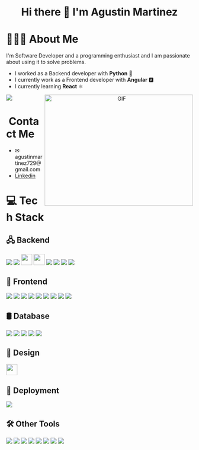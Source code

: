 <h1 align= 'center'> Hi there 👋 I'm Agustin Martinez</h1>
<h1>👨🏻‍💻&nbsp;About Me</h1>
<p>
  I'm Software Developer and a programming enthusiast and I am passionate about using it to solve problems.
</p>
<ul>
  <li>I worked as a Backend developer with <strong>Python</strong> 🐍</li>
  <li>I currently work as a Frontend developer with <strong>Angular</strong> 🅰</li>
  <li>I currently learning <strong>React</strong> ⚛️</li>
</ul>

<div>
  <img src="https://github-readme-stats.vercel.app/api/top-langs/?username=Agus7in&theme=blue-green">
  <a target="_blank" align="center">
    <img align="right" top="500" height="300" width="400" alt="GIF" src="https://media.giphy.com/media/SWoSkN6DxTszqIKEqv/giphy.gif">
  </a>
</div>

<h1>&nbsp;Contact Me</h1>
<ul>
  <li>✉ agustinmartinez729@gmail.com</li>
  <li>
    <a href="https://www.linkedin.com/in/agustin-nicolas-martinez/" class="text-decoration=none">Linkedin</a>
  </li>
</ul>

<h1>💻&nbsp;Tech Stack</h1>

<h2>🖧&nbsp;Backend</h2>

<div align="start">
  <img src="https://img.shields.io/badge/Python-3776AB?style=for-the-badge&logo=python&logoColor=white">
  <img src="https://img.shields.io/badge/Flask-000000?style=for-the-badge&logo=flask&logoColor=white">
  <img margin-top="10px" padding-top="10px" height="30px" width="30px" src="https://seeklogo.com/images/R/robot-framework-logo-FED576FF0B-seeklogo.com.png" tooltip="ROBOT">
  <img margin-top="10px" padding-top="10px" height="30px" src="https://fastapi.tiangolo.com/img/logo-margin/logo-teal.png">
  <img src="https://img.shields.io/badge/Java-ED8B00?style=for-the-badge&logo=openjdk&logoColor=white">
  <img src="https://img.shields.io/badge/Spring-6DB33F?style=for-the-badge&logo=spring&logoColor=white">
  <img src="https://img.shields.io/badge/C%23-239120?style=for-the-badge&logo=c-sharp&logoColor=white">
  <img src="https://img.shields.io/badge/.NET-5C2D91?style=for-the-badge&logo=.net&logoColor=white">
</div>


<h2>📱&nbsp;Frontend</h2>
<div align="start">
  <img src="https://img.shields.io/badge/HTML5-E34F26?style=for-the-badge&logo=html5&logoColor=white">
  <img src="https://img.shields.io/badge/CSS3-1572B6?style=for-the-badge&logo=css3&logoColor=white">
  <img src="https://img.shields.io/badge/Sass-CC6699?style=for-the-badge&logo=sass&logoColor=white">
  <img src="https://img.shields.io/badge/Tailwind_CSS-38B2AC?style=for-the-badge&logo=tailwind-css&logoColor=white">
  <img src="https://img.shields.io/badge/JavaScript-F7DF1E?style=for-the-badge&logo=javascript&logoColor=black">
  <img src="https://img.shields.io/badge/TypeScript-007ACC?style=for-the-badge&logo=typescript&logoColor=white">
  <img src="https://img.shields.io/badge/Angular-DD0031?style=for-the-badge&logo=angular&logoColor=white">
  <img src="https://img.shields.io/badge/React-20232A?style=for-the-badge&logo=react&logoColor=61DAFB">
  <img src="https://img.shields.io/badge/Bootstrap-563D7C?style=for-the-badge&logo=bootstrap&logoColor=white">
</div>

<h2>🛢️&nbsp;Database</h2>
<div align="start">
  <img src="https://img.shields.io/badge/MongoDB-4EA94B?style=for-the-badge&logo=mongodb&logoColor=white">
  <img src="https://img.shields.io/badge/MySQL-005C84?style=for-the-badge&logo=mysql&logoColor=white">
  <img src="https://img.shields.io/badge/Microsoft_SQL_Server-CC2927?style=for-the-badge&logo=microsoft-sql-server&logoColor=white">
  <img src="https://img.shields.io/badge/Oracle-F80000?style=for-the-badge&logo=Oracle&logoColor=white">
  <img src="https://img.shields.io/badge/PostgreSQL-316192?style=for-the-badge&logo=postgresql&logoColor=white">
</div>

<h2>🎨&nbsp;Design</h2>
<img src="https://img.shields.io/badge/Figma-F24E1E?style=for-the-badge&logo=figma&logoColor=white" height="30px" margin-top="10px">

<h2>🚀&nbsp;Deployment</h2>
<img src="https://img.shields.io/badge/docker-%230db7ed.svg?style=for-the-badge&logo=docker&logoColor=white">

<h2>🛠️&nbsp;Other Tools</h2>
<div align="start">
  <img src="https://img.shields.io/badge/GIT-E44C30?style=for-the-badge&logo=git&logoColor=white">
  <img src="https://img.shields.io/badge/github-181717.svg?style=for-the-badge&logo=github&logoColor=white">
  <img src="https://img.shields.io/badge/gitlab-181717.svg?style=for-the-badge&logo=gitlab&logoColor=white">
  <img src="https://img.shields.io/badge/Visual_Studio-5C2D91?style=for-the-badge&logo=visual%20studio&logoColor=white">
  <img src="https://img.shields.io/badge/Visual_Studio_Code-0078D4?style=for-the-badge&logo=visual%20studio%20code&logoColor=white">
  <img src="https://img.shields.io/badge/Jira-0052CC?style=for-the-badge&logo=Jira&logoColor=white">
  <img src="https://img.shields.io/badge/Linux-FCC624?style=for-the-badge&logo=linux&logoColor=black">
  <img src="https://img.shields.io/badge/Windows-0078D6?style=for-the-badge&logo=windows&logoColor=white">
</div>
